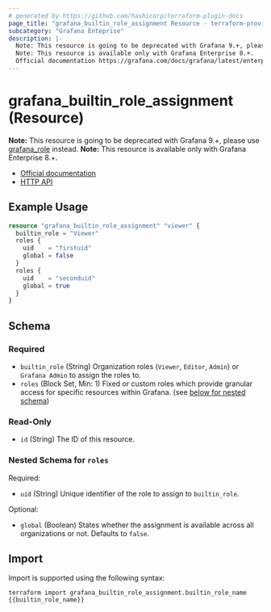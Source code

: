 ```yaml
---
# generated by https://github.com/hashicorp/terraform-plugin-docs
page_title: "grafana_builtin_role_assignment Resource - terraform-provider-grafana"
subcategory: "Grafana Enteprise"
description: |-
  Note: This resource is going to be deprecated with Grafana 9.+, please use grafana_role https://registry.terraform.io/providers/grafana/grafana/latest/docs/resources/role instead.
  Note: This resource is available only with Grafana Enterprise 8.+.
  Official documentation https://grafana.com/docs/grafana/latest/enterprise/access-control/HTTP API https://grafana.com/docs/grafana/latest/http_api/access_control/
---
```


# grafana_builtin_role_assignment (Resource)

**Note:** This resource is going to be deprecated with Grafana 9.+, please use [grafana_role](https://registry.terraform.io/providers/grafana/grafana/latest/docs/resources/role) instead.
**Note:** This resource is available only with Grafana Enterprise 8.+.

* [Official documentation](https://grafana.com/docs/grafana/latest/administration/roles-and-permissions/access-control/)
* [HTTP API](https://grafana.com/docs/grafana/latest/developers/http_api/access_control/)

## Example Usage

```terraform
resource "grafana_builtin_role_assignment" "viewer" {
  builtin_role = "Viewer"
  roles {
    uid    = "firstuid"
    global = false
  }
  roles {
    uid    = "seconduid"
    global = true
  }
}
```

<!-- schema generated by tfplugindocs -->
## Schema

### Required

- `builtin_role` (String) Organization roles (`Viewer`, `Editor`, `Admin`) or `Grafana Admin` to assign the roles to.
- `roles` (Block Set, Min: 1) Fixed or custom roles which provide granular access for specific resources within Grafana. (see [below for nested schema](#nestedblock--roles))

### Read-Only

- `id` (String) The ID of this resource.

<a id="nestedblock--roles"></a>
### Nested Schema for `roles`

Required:

- `uid` (String) Unique identifier of the role to assign to `builtin_role`.

Optional:

- `global` (Boolean) States whether the assignment is available across all organizations or not. Defaults to `false`.

## Import

Import is supported using the following syntax:

```shell
terraform import grafana_builtin_role_assignment.builtin_role_name {{builtin_role_name}}
```
